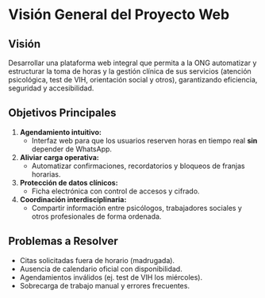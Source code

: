 
# Visión General del Proyecto Web

## Visión

Desarrollar una plataforma web integral que permita a la ONG automatizar y estructurar la toma de horas y la gestión clínica de sus servicios (atención psicológica, test de VIH, orientación social y otros), garantizando eficiencia, seguridad y accesibilidad.

## Objetivos Principales

1. **Agendamiento intuitivo:**
   - Interfaz web para que los usuarios reserven horas en tiempo real **sin** depender de WhatsApp.
2. **Aliviar carga operativa:**
   - Automatizar confirmaciones, recordatorios y bloqueos de franjas horarias.
3. **Protección de datos clínicos:**
   - Ficha electrónica con control de accesos y cifrado.
4. **Coordinación interdisciplinaria:**
   - Compartir información entre psicólogos, trabajadores sociales y otros profesionales de forma ordenada.

## Problemas a Resolver

- Citas solicitadas fuera de horario (madrugada).
- Ausencia de calendario oficial con disponibilidad.
- Agendamientos inválidos (ej. test de VIH los miércoles).
- Sobrecarga de trabajo manual y errores frecuentes.
